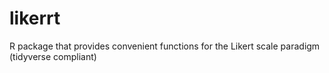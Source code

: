 # likerrt
R package that provides convenient functions for the Likert scale paradigm (tidyverse compliant)
